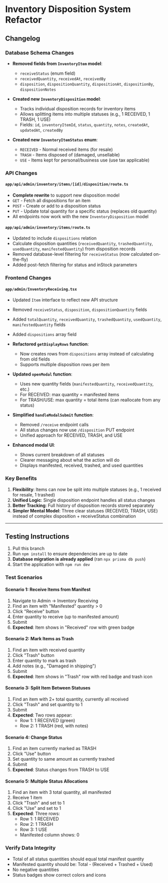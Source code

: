 # Inventory Disposition System Refactor

## Changelog

### Database Schema Changes
- **Removed fields from `InventoryItem` model**:
  - `receiveStatus` (enum field)
  - `receivedQuantity`, `receivedAt`, `receivedBy`
  - `disposition`, `dispositionQuantity`, `dispositionAt`, `dispositionBy`, `dispositionNotes`
  
- **Created new `InventoryDisposition` model**:
  - Tracks individual disposition records for inventory items
  - Allows splitting items into multiple statuses (e.g., 1 RECEIVED, 1 TRASH, 1 USE)
  - Fields: `id`, `inventoryItemId`, `status`, `quantity`, `notes`, `createdAt`, `updatedAt`, `createdBy`
  
- **Created new `InventoryItemStatus` enum**:
  - `RECEIVED` - Normal received items (for resale)
  - `TRASH` - Items disposed of (damaged, unsellable)
  - `USE` - Items kept for personal/business use (use tax applicable)

### API Changes

#### `app/api/admin/inventory/items/[id]/disposition/route.ts`
- **Complete rewrite** to support new disposition model
- `GET` - Fetch all dispositions for an item
- `POST` - Create or add to a disposition status
- `PUT` - Update total quantity for a specific status (replaces old quantity)
- All endpoints now work with the new `InventoryDisposition` model

#### `app/api/admin/inventory/items/route.ts`
- Updated to include `dispositions` relation
- Calculate disposition quantities (`receivedQuantity`, `trashedQuantity`, `usedQuantity`, `manifestedQuantity`) from disposition records
- Removed database-level filtering for `receiveStatus` (now calculated on-the-fly)
- Added post-fetch filtering for status and inStock parameters

### Frontend Changes

#### `app/admin/InventoryReceiving.tsx`
- Updated `Item` interface to reflect new API structure
- Removed `receiveStatus`, `disposition`, `dispositionQuantity` fields
- Added `totalQuantity`, `receivedQuantity`, `trashedQuantity`, `usedQuantity`, `manifestedQuantity` fields
- Added `dispositions` array field

- **Refactored `getDisplayRows` function**:
  - Now creates rows from `dispositions` array instead of calculating from old fields
  - Supports multiple disposition rows per item

- **Updated `openModal` function**:
  - Uses new quantity fields (`manifestedQuantity`, `receivedQuantity`, etc.)
  - For RECEIVED: max quantity = manifested items
  - For TRASH/USE: max quantity = total items (can reallocate from any status)

- **Simplified `handleModalSubmit` function**:
  - Removed `/receive` endpoint calls
  - All status changes now use `/disposition` PUT endpoint
  - Unified approach for RECEIVED, TRASH, and USE

- **Enhanced modal UI**:
  - Shows current breakdown of all statuses
  - Clearer messaging about what the action will do
  - Displays manifested, received, trashed, and used quantities

### Key Benefits

1. **Flexibility**: Items can now be split into multiple statuses (e.g., 1 received for resale, 1 trashed)
2. **Unified Logic**: Single disposition endpoint handles all status changes
3. **Better Tracking**: Full history of disposition records stored separately
4. **Simpler Mental Model**: Three clear statuses (RECEIVED, TRASH, USE) instead of complex disposition + receiveStatus combination

---

## Testing Instructions

1. Pull this branch
2. Run `npm install` to ensure dependencies are up to date
3. **Database migration is already applied** (ran `npx prisma db push`)
4. Start the application with `npm run dev`

### Test Scenarios

#### Scenario 1: Receive Items from Manifest
1. Navigate to Admin → Inventory Receiving
2. Find an item with "Manifested" quantity > 0
3. Click "Receive" button
4. Enter quantity to receive (up to manifested amount)
5. Submit
6. **Expected**: Item shows in "Received" row with green badge

#### Scenario 2: Mark Items as Trash
1. Find an item with received quantity
2. Click "Trash" button
3. Enter quantity to mark as trash
4. Add notes (e.g., "Damaged in shipping")
5. Submit
6. **Expected**: Item shows in "Trash" row with red badge and trash icon

#### Scenario 3: Split Item Between Statuses
1. Find an item with 2+ total quantity, currently all received
2. Click "Trash" and set quantity to 1
3. Submit
4. **Expected**: Two rows appear:
   - Row 1: 1 RECEIVED (green)
   - Row 2: 1 TRASH (red, with notes)

#### Scenario 4: Change Status
1. Find an item currently marked as TRASH
2. Click "Use" button
3. Set quantity to same amount as currently trashed
4. Submit
5. **Expected**: Status changes from TRASH to USE

#### Scenario 5: Multiple Status Allocations
1. Find an item with 3 total quantity, all manifested
2. Receive 1 item
3. Click "Trash" and set to 1
4. Click "Use" and set to 1
5. **Expected**: Three rows:
   - Row 1: 1 RECEIVED
   - Row 2: 1 TRASH
   - Row 3: 1 USE
   - Manifested column shows: 0

### Verify Data Integrity
- Total of all status quantities should equal total manifest quantity
- Manifested quantity should be: Total - (Received + Trashed + Used)
- No negative quantities
- Status badges show correct colors and icons













